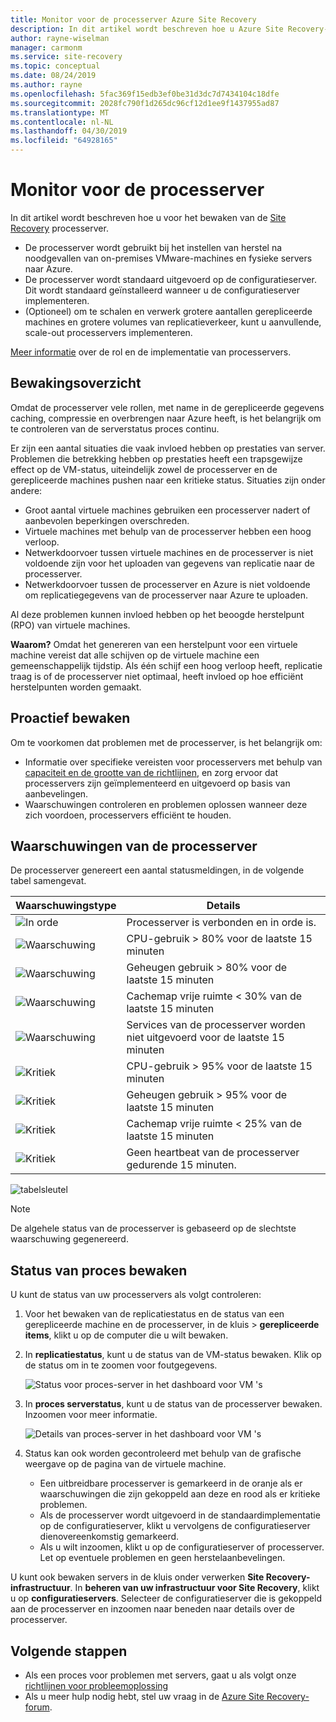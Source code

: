 ```yaml
---
title: Monitor voor de processerver Azure Site Recovery
description: In dit artikel wordt beschreven hoe u Azure Site Recovery-processerver bewaken.
author: rayne-wiselman
manager: carmonm
ms.service: site-recovery
ms.topic: conceptual
ms.date: 08/24/2019
ms.author: rayne
ms.openlocfilehash: 5fac369f15edb3ef0be31d3dc7d7434104c18dfe
ms.sourcegitcommit: 2028fc790f1d265dc96cf12d1ee9f1437955ad87
ms.translationtype: MT
ms.contentlocale: nl-NL
ms.lasthandoff: 04/30/2019
ms.locfileid: "64928165"
---
```

# <a name="monitor-the-process-server"></a>Monitor voor de processerver

In dit artikel wordt beschreven hoe u voor het bewaken van de [Site Recovery](site-recovery-overview.md) processerver.

- De processerver wordt gebruikt bij het instellen van herstel na noodgevallen van on-premises VMware-machines en fysieke servers naar Azure.
- De processerver wordt standaard uitgevoerd op de configuratieserver. Dit wordt standaard geïnstalleerd wanneer u de configuratieserver implementeren.
- (Optioneel) om te schalen en verwerk grotere aantallen gerepliceerde machines en grotere volumes van replicatieverkeer, kunt u aanvullende, scale-out processervers implementeren.

[Meer informatie](vmware-physical-azure-config-process-server-overview.md) over de rol en de implementatie van processervers.

## <a name="monitoring-overview"></a>Bewakingsoverzicht

Omdat de processerver vele rollen, met name in de gerepliceerde gegevens caching, compressie en overbrengen naar Azure heeft, is het belangrijk om te controleren van de serverstatus proces continu.

Er zijn een aantal situaties die vaak invloed hebben op prestaties van server. Problemen die betrekking hebben op prestaties heeft een trapsgewijze effect op de VM-status, uiteindelijk zowel de processerver en de gerepliceerde machines pushen naar een kritieke status. Situaties zijn onder andere:

- Groot aantal virtuele machines gebruiken een processerver nadert of aanbevolen beperkingen overschreden.
- Virtuele machines met behulp van de processerver hebben een hoog verloop.
- Netwerkdoorvoer tussen virtuele machines en de processerver is niet voldoende zijn voor het uploaden van gegevens van replicatie naar de processerver.
- Netwerkdoorvoer tussen de processerver en Azure is niet voldoende om replicatiegegevens van de processerver naar Azure te uploaden.

Al deze problemen kunnen invloed hebben op het beoogde herstelpunt (RPO) van virtuele machines. 

**Waarom?** Omdat het genereren van een herstelpunt voor een virtuele machine vereist dat alle schijven op de virtuele machine een gemeenschappelijk tijdstip. Als één schijf een hoog verloop heeft, replicatie traag is of de processerver niet optimaal, heeft invloed op hoe efficiënt herstelpunten worden gemaakt.

## <a name="monitor-proactively"></a>Proactief bewaken

Om te voorkomen dat problemen met de processerver, is het belangrijk om:

- Informatie over specifieke vereisten voor processervers met behulp van [capaciteit en de grootte van de richtlijnen](site-recovery-plan-capacity-vmware.md#capacity-considerations), en zorg ervoor dat processervers zijn geïmplementeerd en uitgevoerd op basis van aanbevelingen.
- Waarschuwingen controleren en problemen oplossen wanneer deze zich voordoen, processervers efficiënt te houden.


## <a name="process-server-alerts"></a>Waarschuwingen van de processerver

De processerver genereert een aantal statusmeldingen, in de volgende tabel samengevat.

**Waarschuwingstype** | **Details**
--- | ---
![In orde][green] | Processerver is verbonden en in orde is.
![Waarschuwing][yellow] | CPU-gebruik > 80% voor de laatste 15 minuten
![Waarschuwing][yellow] | Geheugen gebruik > 80% voor de laatste 15 minuten
![Waarschuwing][yellow] | Cachemap vrije ruimte < 30% van de laatste 15 minuten
![Waarschuwing][yellow] | Services van de processerver worden niet uitgevoerd voor de laatste 15 minuten
![Kritiek][red] | CPU-gebruik > 95% voor de laatste 15 minuten
![Kritiek][red] | Geheugen gebruik > 95% voor de laatste 15 minuten
![Kritiek][red] | Cachemap vrije ruimte < 25% van de laatste 15 minuten
![Kritiek][red] | Geen heartbeat van de processerver gedurende 15 minuten.

![tabelsleutel](./media/vmware-physical-azure-monitor-process-server/table-key.png)

> [!NOTE]
> De algehele status van de processerver is gebaseerd op de slechtste waarschuwing gegenereerd.



## <a name="monitor-process-server-health"></a>Status van proces bewaken

U kunt de status van uw processervers als volgt controleren: 

1. Voor het bewaken van de replicatiestatus en de status van een gerepliceerde machine en de processerver, in de kluis > **gerepliceerde items**, klikt u op de computer die u wilt bewaken.
2. In **replicatiestatus**, kunt u de status van de VM-status bewaken. Klik op de status om in te zoomen voor foutgegevens.

    ![Status voor proces-server in het dashboard voor VM 's](./media/vmware-physical-azure-monitor-process-server/vm-ps-health.png)

4. In **proces serverstatus**, kunt u de status van de processerver bewaken. Inzoomen voor meer informatie.

    ![Details van proces-server in het dashboard voor VM 's](./media/vmware-physical-azure-monitor-process-server/ps-summary.png)

5. Status kan ook worden gecontroleerd met behulp van de grafische weergave op de pagina van de virtuele machine.
    - Een uitbreidbare processerver is gemarkeerd in de oranje als er waarschuwingen die zijn gekoppeld aan deze en rood als er kritieke problemen. 
    - Als de processerver wordt uitgevoerd in de standaardimplementatie op de configuratieserver, klikt u vervolgens de configuratieserver dienovereenkomstig gemarkeerd.
    - Als u wilt inzoomen, klikt u op de configuratieserver of processerver. Let op eventuele problemen en geen herstelaanbevelingen.

U kunt ook bewaken servers in de kluis onder verwerken **Site Recovery-infrastructuur**. In **beheren van uw infrastructuur voor Site Recovery**, klikt u op **configuratieservers**. Selecteer de configuratieserver die is gekoppeld aan de processerver en inzoomen naar beneden naar details over de processerver.


## <a name="next-steps"></a>Volgende stappen

- Als een proces voor problemen met servers, gaat u als volgt onze [richtlijnen voor probleemoplossing](vmware-physical-azure-troubleshoot-process-server.md)
- Als u meer hulp nodig hebt, stel uw vraag in de [Azure Site Recovery-forum](https://social.msdn.microsoft.com/Forums/azure/home?forum=hypervrecovmgr). 

[green]: ./media/vmware-physical-azure-monitor-process-server/green.png
[yellow]: ./media/vmware-physical-azure-monitor-process-server/yellow.png
[red]: ./media/vmware-physical-azure-monitor-process-server/red.png

